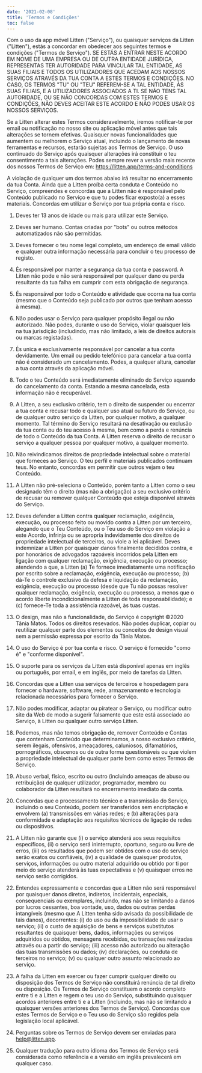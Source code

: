 ```yaml
---
date: '2021-02-08'
title: 'Termos e Condições'
toc: false
---
```


Com o uso da app móvel Litten ("Serviço"), ou quaisquer serviços da Litten ("Litten"), estás a concordar em obedecer aos seguintes termos e condições ("Termos de Serviço"). SE ESTÁS A ENTRAR NESTE ACORDO EM NOME DE UMA EMPRESA OU DE OUTRA ENTIDADE JURÍDICA, REPRESENTAS TER AUTORIDADE PARA VINCULAR TAL ENTIDADE,  AS SUAS FILIAIS E TODOS OS UTILIZADORES QUE ACEDAM AOS NOSSOS SERVIÇOS ATRAVÉS DA TUA CONTA A ESTES TERMOS E CONDIÇÕES. NO CASO, OS TERMOS "TU" OU "TEU" REFEREM-SE A TAL ENTIDADE,  ÀS SUAS FILIAIS, E A UTILIZADORES ASSOCIADOS A TI. SE NÃO TENS TAL AUTORIDADE, OU SE NÃO CONCORDAS COM ESTES TERMOS E CONDIÇÕES, NÃO DEVES ACEITAR ESTE ACORDO E NÃO PODES USAR OS NOSSOS SERVIÇOS.

Se a Litten alterar estes Termos consideravelmente, iremos notificar-te por email ou notificação no nosso site ou aplicação móvel antes que tais alterações se tornem efetivas. Quaisquer novas funcionalidades que aumentem ou melhorem o Serviço atual, incluindo o lançamento de novas ferramentas e recursos, estarão sujeitas aos Termos de Serviço. O uso continuado do Serviço após quaisquer alterações irá constituir o teu consentimento a tais alterações. Podes sempre rever a versão mais recente dos nossos Termos de Serviço em: <https://litten.app/terms-and-conditions>

A violação de qualquer um dos termos abaixo irá resultar no encerramento da tua Conta. Ainda que a Litten proíba certa conduta e Conteúdo no Serviço, compreendes e concordas que a Litten não é responsável pelo Conteúdo publicado no Serviço e que tu podes ficar exposto(a) a esses materiais. Concordas em utilizar o Serviço por tua própria conta e risco.

1. Deves ter 13 anos de idade ou mais para utilizar este Serviço.
1. Deves ser humano. Contas criadas por "bots" ou outros métodos automatizados não são permitidas.
1. Deves fornecer o teu nome legal completo, um endereço de email válido e qualquer outra informação necessária para concluir o teu processo de registo.
1. És responsável por manter a segurança da tua conta e password. A Litten não pode e não será responsável por qualquer dano ou perda resultante da tua falha em cumprir com esta obrigação de segurança.
1. És responsável por todo o Conteúdo e atividade que ocorra na tua conta (mesmo que o Conteúdo seja publicado por outros que tenham acesso à mesma).
1. Não podes usar o Serviço para qualquer propósito ilegal ou não autorizado. Não podes, durante o uso do Serviço, violar quaisquer leis na tua jurisdição (includindo, mas não limitado, a leis de direitos autorais ou marcas registadas).
1. És unica e exclusivamente responsável por cancelar a tua conta devidamente. Um email ou pedido telefónico para cancelar a tua conta não é considerado um cancelamento. Podes, a qualquer altura, cancelar a tua conta através da aplicação móvel.
1. Todo o teu Conteúdo será imediatamente eliminado do Serviço aquando do cancelamento da conta. Estando a mesma cancelada, esta informação não é recuperável.

1. A Litten, a seu exclusivo critério, tem o direito de suspender ou encerrar a tua conta e recusar todo e qualquer uso atual ou futuro do Serviço, ou de qualquer outro serviço da Litten, por qualquer motivo, a qualquer momento. Tal término do Serviço resultará na desativação ou exclusão da tua conta ou do teu acesso à mesma, bem como a perda e renúncia de todo o Conteúdo da tua Conta. A Litten reserva o direito de recusar o serviço a qualquer pessoa por qualquer motivo, a qualquer momento.
1. Não reivindicamos direitos de propriedade intelectual sobre o material que forneces ao Serviço. O teu perfil e materiais publicados continuam teus. No entanto, concordas em permitir que outros vejam o teu Conteúdo.
1. A Litten não pré-seleciona o Conteúdo, porém tanto a Litten como o seu designado têm o direito (mas não a obrigação) a seu exclusivo critério de recusar ou remover qualquer Conteúdo que esteja disponível através do Serviço.
1. Deves defender a Litten contra qualquer reclamação, exigência, execução, ou processo feito ou movido contra a Litten por um terceiro, alegando que o Teu Conteúdo, ou o Teu uso do Serviço em violação a este Acordo, infrinja ou se apropria indevidamente dos direitos de propriedade intelectual de terceiros, ou viole a lei aplicável. Deves indemnizar a Litten por quaisquer danos finalmente decididos contra, e por honorários de advogados razoáveis incorridos pela Litten em ligação com qualquer reclamação, exigência, execução ou processo; atendendo a que, a Litten (a) Te fornece imediatamente uma notificação por escrito sobre a reclamação, exigência, execução ou processo; (b) dá-Te o controle exclusivo da defesa e liquidação da reclamação, exigência, execução ou processo (desde que Tu não possas resolver qualquer reclamação, exigência, execução ou processo, a menos que o acordo liberte incondicionalmente a Litten de toda responsabilidade); e (c) fornece-Te toda a assistência razoável, às tuas custas.
1. O design, mas não a funcionalidade, do Serviço é copyright ©2020 Tânia Matos. Todos os direitos resevados. Não podes duplicar, copiar ou reutilizar qualquer parte dos elementos ou conceitos de design visual sem a permissão expressa por escrito da Tânia Matos.
1. O uso do Serviço é por tua conta e risco. O serviço é fornecido "como é" e "conforme disponível".
1. O suporte para os serviços da Litten está disponível apenas em inglês ou português, por email, e em inglês, por meio de tarefas da Litten.
1. Concordas que a Litten usa serviços de terceiros e hospedagem para fornecer o hardware, software, rede, armazenamento e tecnologia relacionada necessários para fornecer o Serviço.
1. Não podes modificar, adaptar ou piratear o Serviço, ou modificar outro site da Web de modo a sugerir falsamente que este está associado ao Serviço, à Litten ou qualquer outro serviço Litten.
1. Podemos, mas não temos obrigação de, remover Conteúdo e Contas que contenham Conteúdo que determinamos, a nosso exclusivo critério, serem ilegais, ofensivos, ameaçadores, caluniosos, difamatórios, pornográficos, obscenos ou de outra forma questionáveis ou que violem a propriedade intelectual de qualquer parte bem como estes Termos de Serviço.
1. Abuso verbal, físico, escrito ou outro (incluindo ameaças de abuso ou retribuição) de qualquer utilizador, programador, membro ou colaborador da Litten resultará no encerramento imediato da conta.
1. Concordas que o processamento técnico e a transmissão do Serviço, incluindo o seu Conteúdo, podem ser transferidos sem encriptação e envolvem (a) transmissões em várias redes; e (b) alterações para conformidade e adaptação aos requisitos técnicos de ligação de redes ou dispositivos.
1. A Litten não garante que (i) o serviço atenderá aos seus requisitos específicos, (ii) o serviço será ininterrupto, oportuno, seguro ou livre de erros, (iii) os resultados que podem ser obtidos com o uso do serviço serão exatos ou confiáveis, (iv) a qualidade de quaisquer produtos, serviços, informações ou outro material adquirido ou obtido por ti por meio do serviço atenderá às tuas expectativas e (v) quaisquer erros no serviço serão corrigidos.
1. Entendes expressamente e concordas que a Litten não será responsável por quaisquer danos diretos, indiretos, incidentais, especiais, consequenciais ou exemplares, incluindo, mas não se limitando a danos por lucros cessantes, boa vontade, uso, dados ou outras perdas intangíveis (mesmo que A Litten tenha sido avisada da possibilidade de tais danos), decorrentes: (i) do uso ou da impossibilidade de usar o serviço; (ii) o custo de aquisição de bens e serviços substitutos resultantes de quaisquer bens, dados, informações ou serviços adquiridos ou obtidos, mensagens recebidas, ou transações realizadas através ou a partir do serviço; (iii) acesso não autorizado ou alteração das tuas transmissões ou dados; (iv) declarações, ou conduta de terceiros no serviço; (v) ou qualquer outro assunto relacionado ao serviço.
1. A falha da Litten em exercer ou fazer cumprir qualquer direito ou disposição dos Termos de Serviço não constituirá renúncia de tal direito ou disposição. Os Termos de Serviço constituem o acordo completo entre ti e a Litten e regem o teu uso do Serviço, substituindo quaisquer acordos anteriores entre ti e a Litten (incluindo, mas não se limitando a quaisquer versões anteriores dos Termos de Serviço). Concordas que estes Termos de Serviço e o Teu uso do Serviço são regidos pela legislação local aplicável.
1. Perguntas sobre os Termos de Serviço devem ser enviadas para help@litten.app.
1. Qualquer tradução para outro idioma dos Termos de Serviço será considerada como referência e a versão em inglês prevalecerá em qualquer caso.
